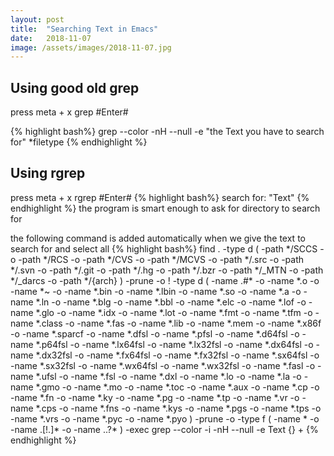 ```yaml
---
layout: post
title:  "Searching Text in Emacs"
date:   2018-11-07
image: /assets/images/2018-11-07.jpg
---
```


## Using good old grep

press meta + x grep #Enter#

{% highlight bash%}
grep --color -nH --null -e "the Text you have to search for" *filetype
{% endhighlight %}

## Using rgrep

press meta + x rgrep #Enter#
{% highlight bash%}
search for: "Text"
{% endhighlight %}
the program is smart enough to ask for directory to search for

the following command is added automatically when we give the text to search for
and select all
{% highlight bash%}
find . -type d \( -path \*/SCCS -o -path \*/RCS -o -path \*/CVS -o -path \*/MCVS -o -path \*/.src -o -path \*/.svn -o -path \*/.git -o -path \*/.hg -o -path \*/.bzr -o -path \*/_MTN -o -path \*/_darcs -o -path \*/\{arch\} \) -prune -o \! -type d \( -name .\#\* -o -name \*.o -o -name \*\~ -o -name \*.bin -o -name \*.lbin -o -name \*.so -o -name \*.a -o -name \*.ln -o -name \*.blg -o -name \*.bbl -o -name \*.elc -o -name \*.lof -o -name \*.glo -o -name \*.idx -o -name \*.lot -o -name \*.fmt -o -name \*.tfm -o -name \*.class -o -name \*.fas -o -name \*.lib -o -name \*.mem -o -name \*.x86f -o -name \*.sparcf -o -name \*.dfsl -o -name \*.pfsl -o -name \*.d64fsl -o -name \*.p64fsl -o -name \*.lx64fsl -o -name \*.lx32fsl -o -name \*.dx64fsl -o -name \*.dx32fsl -o -name \*.fx64fsl -o -name \*.fx32fsl -o -name \*.sx64fsl -o -name \*.sx32fsl -o -name \*.wx64fsl -o -name \*.wx32fsl -o -name \*.fasl -o -name \*.ufsl -o -name \*.fsl -o -name \*.dxl -o -name \*.lo -o -name \*.la -o -name \*.gmo -o -name \*.mo -o -name \*.toc -o -name \*.aux -o -name \*.cp -o -name \*.fn -o -name \*.ky -o -name \*.pg -o -name \*.tp -o -name \*.vr -o -name \*.cps -o -name \*.fns -o -name \*.kys -o -name \*.pgs -o -name \*.tps -o -name \*.vrs -o -name \*.pyc -o -name \*.pyo \) -prune -o  -type f \( -name \* -o -name .\[\!.\]\* -o -name ..\?\* \) -exec grep --color -i -nH --null -e Text \{\} +
{% endhighlight %}


